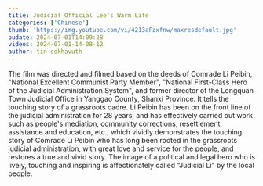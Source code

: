 ```yaml
---
title: Judicial Official Lee's Warm Life
categories: ['Chinese']
thumb: 'https://img.youtube.com/vi/4213aFzxfnw/maxresdefault.jpg'
pudate: 2024-07-01T14:09:28
videos: 2024-07-01-14-08-12
author: tin-sokhavuth
---
```

The film was directed and filmed based on the deeds of Comrade Li Peibin, "National Excellent Communist Party Member", "National First-Class Hero of the Judicial Administration System", and former director of the Longquan Town Judicial Office in Yanggao County, Shanxi Province. It tells the touching story of a grassroots cadre. Li Peibin has been on the front line of the judicial administration for 28 years, and has effectively carried out work such as people's mediation, community corrections, resettlement, assistance and education, etc., which vividly demonstrates the touching story of Comrade Li Peibin who has long been rooted in the grassroots judicial administration, with great love and service for the people, and restores a true and vivid story. The image of a political and legal hero who is lively, touching and inspiring is affectionately called "Judicial Li" by the local people.